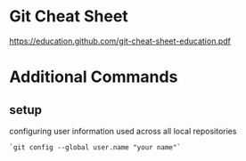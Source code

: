 # Git Cheat Sheet
https://education.github.com/git-cheat-sheet-education.pdf
# Additional Commands

## setup
configuring user information used across all local repositories

    `git config --global user.name "your name"`
    
    
